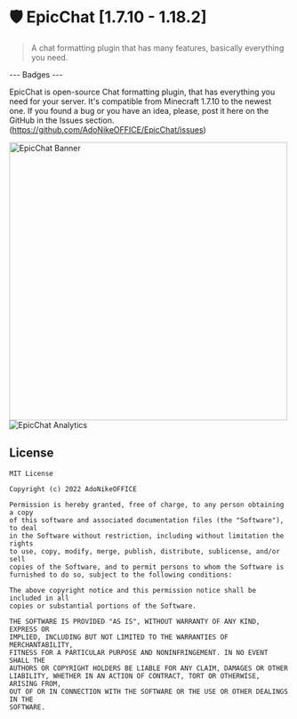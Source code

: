 # 🛡️ EpicChat [1.7.10 - 1.18.2]
> A chat formatting plugin that has many features, basically everything you need.

--- Badges ---

EpicChat is open-source Chat formatting plugin, that has everything you need for your server. It's compatible from Minecraft 1.7.10 to the newest one. If you found a bug or you have an idea, please, post it here on the GitHub in the Issues section. (https://github.com/AdoNikeOFFICE/EpicChat/issues)

<img src="https://i.imgur.com/zI6LL6T.png" alt="EpicChat Banner" target="_blank" width="500px"></img>
<img src="https://bstats.org/signatures/bukkit/EpicChatPlugin.svg" alt="EpicChat Analytics" target="_blank"></img>

## License
```
MIT License

Copyright (c) 2022 AdoNikeOFFICE

Permission is hereby granted, free of charge, to any person obtaining a copy
of this software and associated documentation files (the "Software"), to deal
in the Software without restriction, including without limitation the rights
to use, copy, modify, merge, publish, distribute, sublicense, and/or sell
copies of the Software, and to permit persons to whom the Software is
furnished to do so, subject to the following conditions:

The above copyright notice and this permission notice shall be included in all
copies or substantial portions of the Software.

THE SOFTWARE IS PROVIDED "AS IS", WITHOUT WARRANTY OF ANY KIND, EXPRESS OR
IMPLIED, INCLUDING BUT NOT LIMITED TO THE WARRANTIES OF MERCHANTABILITY,
FITNESS FOR A PARTICULAR PURPOSE AND NONINFRINGEMENT. IN NO EVENT SHALL THE
AUTHORS OR COPYRIGHT HOLDERS BE LIABLE FOR ANY CLAIM, DAMAGES OR OTHER
LIABILITY, WHETHER IN AN ACTION OF CONTRACT, TORT OR OTHERWISE, ARISING FROM,
OUT OF OR IN CONNECTION WITH THE SOFTWARE OR THE USE OR OTHER DEALINGS IN THE
SOFTWARE.
```
